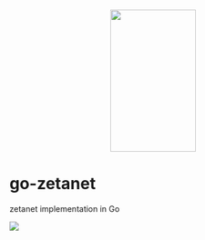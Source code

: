 <h1 align="center">
  <a href="zetanet.io"><img width="150" height="250" src="https://www.zetanet.io/images/logo.png"/></a>
</h1>

# go-zetanet
zetanet implementation in Go

[![](https://img.shields.io/badge/made%20by-Skipjack-blue)](https://skipjackcorp.com)
